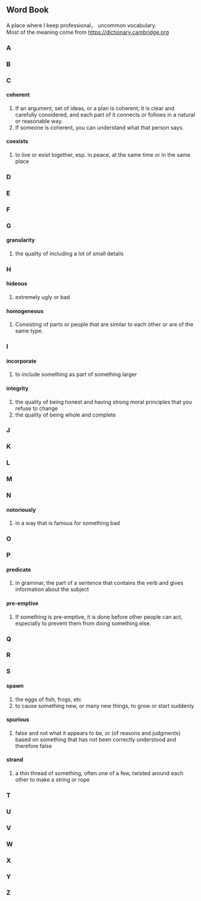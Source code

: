 ## Word Book

A place where I keep professional， uncommon vocabulary.  
Most of the meaning come from <https://dictionary.cambridge.org>  

### A


### B



### C
#### coherent
1. If an argument, set of ideas, or a plan is coherent, it is clear and carefully considered, and each part of it connects or follows in a natural or reasonable way.  
2. If someone is coherent, you can understand what that person says.  
#### coexists
1. to live or exist together, esp. in peace, at the same time or in the same place  

### D


### E


### F


### G
#### granularity  
1. the quality of including a lot of small details

### H
#### hideous
1. extremely ugly or bad  
#### homogeneous
1. Consisting of parts or people that are similar to each other or are of the same type.  

### I
#### incorporate
1. to include something as part of something larger  
#### integrity
1. the quality of being honest and having strong moral principles that you refuse to change
2. the quality of being whole and complete  

### J


### K


### L


### M


### N
#### notoriously
1. in a way that is famous for something bad

### O


### P
#### predicate
1. in grammar, the part of a sentence that contains the verb and gives information about the subject  
#### pre-emptive
1. If something is pre-emptive, it is done before other people can act, especially to prevent them from doing something else.  

### Q


### R


### S
#### spawn
1. the eggs of fish, frogs, etc  
2.  to cause something new, or many new things, to grow or start suddenly  
#### spurious
1. false and not what it appears to be, or (of reasons and judgments) based on something that has not been correctly understood and therefore false  
#### strand
1. a thin thread of something, often one of a few, twisted around each other to make a string or rope  

### T


### U


### V


### W


### X


### Y


### Z


